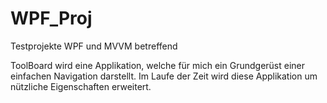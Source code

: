 # WPF_Proj
Testprojekte WPF und MVVM betreffend

ToolBoard wird eine Applikation, welche für mich ein Grundgerüst einer einfachen Navigation darstellt.
Im Laufe der Zeit wird diese Applikation um nützliche Eigenschaften erweitert.
